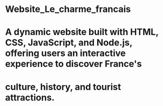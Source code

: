 ﻿# Website_Le_charme_francais
# A dynamic website built with HTML, CSS, JavaScript, and Node.js, offering users an interactive experience to discover France's
# culture, history, and tourist attractions.
